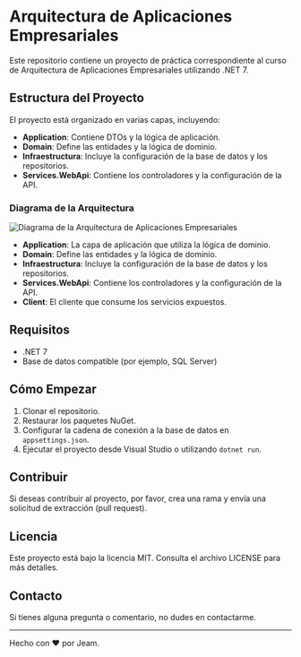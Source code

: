 # Arquitectura de Aplicaciones Empresariales

Este repositorio contiene un proyecto de práctica correspondiente al curso de Arquitectura de Aplicaciones Empresariales utilizando .NET 7.

## Estructura del Proyecto

El proyecto está organizado en varias capas, incluyendo:

- **Application**: Contiene DTOs y la lógica de aplicación.
- **Domain**: Define las entidades y la lógica de dominio.
- **Infraestructura**: Incluye la configuración de la base de datos y los repositorios.
- **Services.WebApi**: Contiene los controladores y la configuración de la API.

### Diagrama de la Arquitectura

![Diagrama de la Arquitectura de Aplicaciones Empresariales](https://showme.redstarplugin.com/d/PHL4JztP)

- **Application**: La capa de aplicación que utiliza la lógica de dominio.
- **Domain**: Define las entidades y la lógica de dominio.
- **Infraestructura**: Incluye la configuración de la base de datos y los repositorios.
- **Services.WebApi**: Contiene los controladores y la configuración de la API.
- **Client**: El cliente que consume los servicios expuestos.

## Requisitos

- .NET 7
- Base de datos compatible (por ejemplo, SQL Server)

## Cómo Empezar

1. Clonar el repositorio.
2. Restaurar los paquetes NuGet.
3. Configurar la cadena de conexión a la base de datos en `appsettings.json`.
4. Ejecutar el proyecto desde Visual Studio o utilizando `dotnet run`.

## Contribuir

Si deseas contribuir al proyecto, por favor, crea una rama y envía una solicitud de extracción (pull request).

## Licencia

Este proyecto está bajo la licencia MIT. Consulta el archivo LICENSE para más detalles.

## Contacto

Si tienes alguna pregunta o comentario, no dudes en contactarme.

---

Hecho con ❤️ por Jeam.
